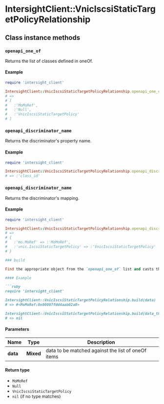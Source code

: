 # IntersightClient::VnicIscsiStaticTargetPolicyRelationship

## Class instance methods

### `openapi_one_of`

Returns the list of classes defined in oneOf.

#### Example

```ruby
require 'intersight_client'

IntersightClient::VnicIscsiStaticTargetPolicyRelationship.openapi_one_of
# =>
# [
#   :'MoMoRef',
#   :'Null',
#   :'VnicIscsiStaticTargetPolicy'
# ]
```

### `openapi_discriminator_name`

Returns the discriminator's property name.

#### Example

```ruby
require 'intersight_client'

IntersightClient::VnicIscsiStaticTargetPolicyRelationship.openapi_discriminator_name
# => :'class_id'
```

### `openapi_discriminator_name`

Returns the discriminator's mapping.

#### Example

```ruby
require 'intersight_client'

IntersightClient::VnicIscsiStaticTargetPolicyRelationship.openapi_discriminator_mapping
# =>
# {
#   :'mo.MoRef' => :'MoMoRef',
#   :'vnic.IscsiStaticTargetPolicy' => :'VnicIscsiStaticTargetPolicy'
# }

### build

Find the appropriate object from the `openapi_one_of` list and casts the data into it.

#### Example

```ruby
require 'intersight_client'

IntersightClient::VnicIscsiStaticTargetPolicyRelationship.build(data)
# => #<MoMoRef:0x00007fdd4aab02a0>

IntersightClient::VnicIscsiStaticTargetPolicyRelationship.build(data_that_doesnt_match)
# => nil
```

#### Parameters

| Name | Type | Description |
| ---- | ---- | ----------- |
| **data** | **Mixed** | data to be matched against the list of oneOf items |

#### Return type

- `MoMoRef`
- `Null`
- `VnicIscsiStaticTargetPolicy`
- `nil` (if no type matches)


